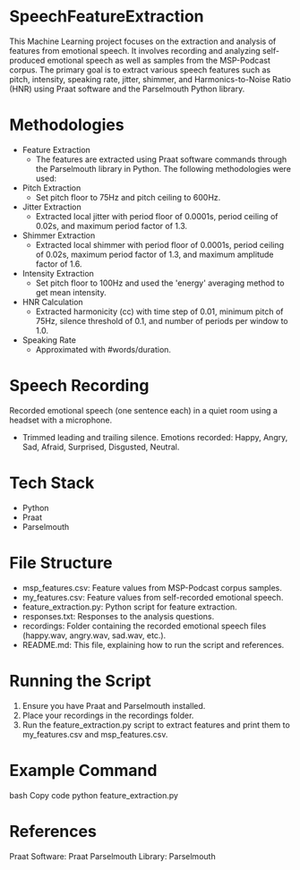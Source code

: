 # SpeechFeatureExtraction
 This Machine Learning project focuses on the extraction and analysis of features from emotional speech. It involves recording and analyzing self-produced emotional speech as well as samples from the MSP-Podcast corpus. The primary goal is to extract various speech features such as pitch, intensity, speaking rate, jitter, shimmer, and Harmonics-to-Noise Ratio (HNR) using Praat software and the Parselmouth Python library.


# Methodologies
- Feature Extraction
  - The features are extracted using Praat software commands through the Parselmouth library in Python. The following methodologies were used:
- Pitch Extraction
  - Set pitch floor to 75Hz and pitch ceiling to 600Hz.
- Jitter Extraction
  - Extracted local jitter with period floor of 0.0001s, period ceiling of 0.02s, and maximum period factor of 1.3.
- Shimmer Extraction
  - Extracted local shimmer with period floor of 0.0001s, period ceiling of 0.02s, maximum period factor of 1.3, and maximum amplitude factor of 1.6.
- Intensity Extraction
  - Set pitch floor to 100Hz and used the 'energy' averaging method to get mean intensity.
- HNR Calculation
  - Extracted harmonicity (cc) with time step of 0.01, minimum pitch of 75Hz, silence threshold of 0.1, and number of periods per window to 1.0.
- Speaking Rate
  - Approximated with #words/duration.

# Speech Recording
Recorded emotional speech (one sentence each) in a quiet room using a headset with a microphone.
- Trimmed leading and trailing silence. Emotions recorded: Happy, Angry, Sad, Afraid, Surprised, Disgusted, Neutral.

# Tech Stack
- Python
- Praat
- Parselmouth
  
# File Structure
- msp_features.csv: Feature values from MSP-Podcast corpus samples.
- my_features.csv: Feature values from self-recorded emotional speech.
- feature_extraction.py: Python script for feature extraction.
- responses.txt: Responses to the analysis questions.
- recordings: Folder containing the recorded emotional speech files (happy.wav, angry.wav, sad.wav, etc.).
- README.md: This file, explaining how to run the script and references.

# Running the Script
1) Ensure you have Praat and Parselmouth installed.
2) Place your recordings in the recordings folder.
3) Run the feature_extraction.py script to extract features and print them to my_features.csv and msp_features.csv.

# Example Command
bash
Copy code
python feature_extraction.py

# References
Praat Software: Praat
Parselmouth Library: Parselmouth

